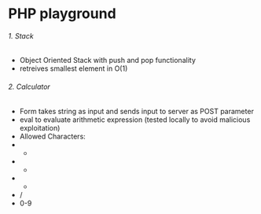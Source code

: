 PHP playground
===

###### 1. Stack
- Object Oriented Stack with push and pop functionality
- retreives smallest element in O(1)
###### 2. Calculator
- Form takes string as input and sends input to server as POST parameter
- eval to evaluate arithmetic expression (tested locally to avoid malicious exploitation)
- Allowed Characters:
 - +
 - -
 - *
 - /
 - 0-9